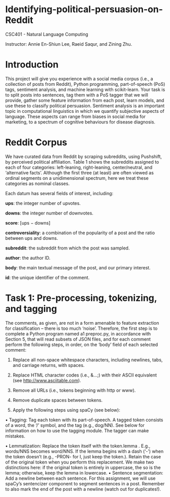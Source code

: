 # Identifying-political-persuasion-on-Reddit

CSC401 - Natural Language Computing

Instructor: Annie En-Shiun Lee, Raeid Saqur, and Zining Zhu.

# Introduction

This project will give you experience with a social media corpus (i.e., a collection of posts from Reddit), Python programming, part-of-speech (PoS) tags, sentiment analysis, and machine learning with scikit-learn. Your task is to split posts into sentences, tag them with a PoS tagger that we will provide, gather some feature information from each post, learn models, and use these to classify political persuasion. Sentiment analysis is an important topic in computational linguistics in which we quantify subjective aspects of language. These aspects can range from biases in social media for marketing, to a spectrum of cognitive behaviours for disease diagnosis.

# Reddit Corpus

We have curated data from Reddit by scraping subreddits, using Pushshift, by perceived political affiliation. Table 1 shows the subreddits assigned to each of four categories: left-leaning, right-leaning, center/neutral, and ‘alternative facts’. Although the first three (at least) are often viewed as ordinal segments on a unidimensional spectrum, here we treat these categories as nominal classes. 

Each datum has several fields of interest, including:

**ups**: the integer number of upvotes.

**downs**: the integer number of downvotes.

**score**: [ups − downs]

**controversiality**: a combination of the popularity of a post and the ratio between ups and downs.

**subreddit**: the subreddit from which the post was sampled.

**author**: the author ID.

**body**: the main textual message of the post, and our primary interest.

**id**: the unique identifier of the comment.

# Task 1: Pre-processing, tokenizing, and tagging

The comments, as given, are not in a form amenable to feature extraction for classification – there is too much ‘noise’. Therefore, the first step is to complete a Python program named a1 preproc.py, in accordance with Section 5, that will read subsets of JSON files, and for each comment perform the following steps, in order, on the ‘body’ field of each selected comment:

1. Replace all non-space whitespace characters, including newlines, tabs, and carriage returns, with spaces.

2. Replace HTML character codes (i.e., &...;) with their ASCII equivalent (see http://www.asciitable.com).
 
3. Remove all URLs (i.e., tokens beginning with http or www).
 
4. Remove duplicate spaces between tokens.
 
5. Apply the following steps using spaCy (see below):

• Tagging: Tag each token with its part-of-speech. A tagged token consists of a word, the ‘/’ symbol, and the tag (e.g., dog/NN). See below for information on how to use the tagging module. The tagger can make mistakes.

• Lemmatization: Replace the token itself with the token.lemma . E.g., words/NNS becomes word/NNS. If the lemma begins with a dash (‘-’) when the token doesn’t (e.g., -PRON- for I, just keep the token.). Retain the case of the original token when you perform this replacement. We make two distinctions here: if the original token is entirely in uppercase, the so is the lemma; otherwise, keep the lemma in lowercase.
• Sentence segmentation: Add a newline between each sentence. For this assignment, we will use spaCy’s sentencizer component to segment sentences in a post. Remember to also mark the end of the post with a newline (watch out for duplicates!).
